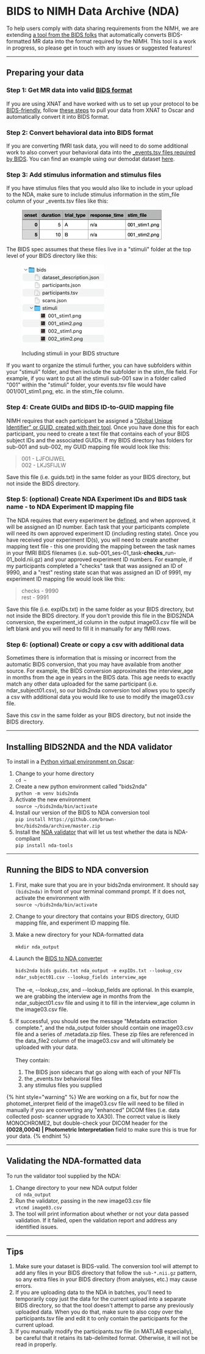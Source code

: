# BIDS to NIMH Data Archive (NDA)

To help users comply with data sharing requirements from the NIMH, we are extending [a tool from the BIDS folks](https://github.com/bids-standard/bids2nda) that automatically converts BIDS-formatted MR data into the format required by the NIMH.  This tool is a work in progress, so please get in touch with any issues or suggested features!

***

## Preparing your data

### Step 1: Get MR data into valid [BIDS format](https://bids-specification.readthedocs.io/en/stable/)

If you are using XNAT and have worked with us to set up your protocol to be [BIDS-friendly](../xnat/bids-compliant-protocols.md), follow [these steps](../xnat-to-bids-intro/using-oscar/oscar-utility-script/) to pull your data from XNAT to Oscar and automatically convert it into BIDS format.&#x20;

### Step 2: Convert behavioral data into BIDS format

If you are converting fMRI task data, you will need to do some additional work to also convert your behavioral data into the [\_events.tsv files required by BIDS](https://bids-specification.readthedocs.io/en/stable/modality-specific-files/task-events.html). You can find an example using our demodat dataset [here](../demo-dataset/basic-analysis-example-visual-motor-activation-task.md#step-2-extract-stimulus-timing-information-from-stimulus-presentation-output-files).&#x20;

### Step 3: Add stimulus information and stimulus files

If you have stimulus files that you would also like to include in your upload to the NDA, make sure to include stimulus information in the stim\_file column of your \_events.tsv files like this:

<figure><img src="../.gitbook/assets/Screenshot 2024-04-03 at 3.33.53 PM.png" alt=""><figcaption></figcaption></figure>

The BIDS spec assumes that these files live in a "stimuli" folder at the top level of your BIDS directory like this:&#x20;

<figure><img src="../.gitbook/assets/Screenshot 2024-04-03 at 3.38.36 PM.png" alt=""><figcaption><p>Including stimuli in your BIDS structure</p></figcaption></figure>

If you want to organize the stimuli further, you can have subfolders within your "stimuli" folder, and then include the subfolder in the stim\_file field. For example, if you want to put all the stimuli sub-001 saw in a folder called "001" within the "stimuli" folder, your events.tsv file would have 001/001\_stim1.png, etc. in the stim\_file column.

### Step 4: Create GUIDs and BIDS ID-to-GUID mapping file

NIMH requires that each participant be assigned a ["Global Unique Identifier" or GUID, created with their tool](https://nda.nih.gov/nda/nda-tools). Once you have done this for each participant, you need to create a text file that contains each of your BIDS subject IDs and the associated GUIDs. If my BIDS directory has folders for sub-001 and sub-002, my GUID mapping file would look like this:

> 001 - LJFOIJWEL\
> 002 - LKJSFIJLW

Save this file (i.e. guids.txt) in the same folder as your BIDS directory, but not inside the BIDS directory.

### Step 5: (optional) Create NDA Experiment IDs and BIDS task name - to NDA Experiment ID mapping file

The NDA requires that every experiment be [defined](https://nda.nih.gov/nda/tutorials/data-submission?chapter=experiment-id), and when approved, it will be assigned an ID number. Each task that your participants complete will need its own approved experiment ID (including resting state). Once you have received your experiment ID(s), you will need to create another mapping text file - this one providing the mapping between the task names in your fMRI BIDS filenames (i.e. sub-001\_ses-01\_task-**checks**\_run-01\_bold.nii.gz) and your approved experiment ID numbers. For example, if my participants completed a "checks" task that was assigned an ID of 9990, and a "rest" resting state scan that was assigned an ID of 9991, my experiment ID mapping file would look like this:

> checks - 9990\
> rest - 9991

Save this file (i.e. expIDs.txt) in the same folder as your BIDS directory, but not inside the BIDS directory. If you don't provide this file in the BIDS2NDA conversion, the experiment\_id column in the output image03.csv file will be left blank and you will need to fill it in manually for any fMRI rows.

### Step 6: (optional) Create or copy a csv with additional data

Sometimes there is information that is missing or incorrect from the automatic BIDS conversion, that you may have available from another source. For example, the BIDS conversion approximates the interview\_age in months from the age in years in the BIDS data. This age needs to exactly match any other data uploaded for the same participant (i.e. ndar\_subject01.csv), so our bids2nda conversion tool allows you to specify a csv with additional data you would like to use to modify the image03.csv file.

Save this csv in the same folder as your BIDS directory, but not inside the BIDS directory.

***

## Installing BIDS2NDA and the NDA validator

To install in a [Python virtual environment on Oscar](https://docs.ccv.brown.edu/oscar/software/python-installs#using-python-enviroments-venv):

1. Change to your home directory\
   `cd ~`&#x20;
2. Create a new python environment called "bids2nda"\
   `python -m venv bids2nda`&#x20;
3. Activate the new environment\
   `source ~/bids2nda/bin/activate`&#x20;
4. Install our version of the BIDS to NDA conversion tool\
   `pip install https://github.com/brown-bnc/bids2nda/archive/master.zip`&#x20;
5. Install the [NDA validator](https://github.com/NDAR/nda-tools/tree/main) that will let us test whether the data is NDA-compliant\
   `pip install nda-tools`

***

## Running the BIDS to NDA conversion

1. First, make sure that you are in your bids2nda environment. It should say `(bids2nda)` in front of your terminal command prompt. If it does not, activate the environment with  \
   `source ~/bids2nda/bin/activate`
2. Change to your directory that contains your BIDS directory, GUID mapping file, and experiment ID mapping file.
3.  Make a new directory for your NDA-formatted data

    `mkdir nda_output`
4.  Launch the [BIDS to NDA converter](https://github.com/brown-bnc/bids2nda?tab=readme-ov-file#bids2nda)

    `bids2nda bids guids.txt nda_output -e expIDs.txt --lookup_csv ndar_subject01.csv --lookup_fields interview_age`\
    \
    The -e, --lookup\_csv, and --lookup\_fields are optional. In this example, we are grabbing the interview age in months from the ndar\_subject01.csv file and using it to fill in the interview\_age column in the image03.csv file.
5. If successful, you should see the message "Metadata extraction complete.", and the nda\_output folder should contain one image03.csv file and a series of .metadata.zip files. These zip files are referenced in the data\_file2 column of the image03.csv and will ultimately be uploaded with your data. \
   \
   They contain:&#x20;
   1. The BIDS json sidecars that go along with each of your NIFTIs
   2. the \_events.tsv behavioral files
   3. any stimulus files you supplied

{% hint style="warning" %}
We are working on a fix, but for now the photomet\_interpret field of the image03.csv file will need to be filled in manually if you are converting any "enhanced" DICOM files (i.e. data collected post- scanner upgrade to XA30). The correct value is likely MONOCHROME2, but double-check your DICOM header for the **(0028,0004) | Photometric Interpretation** field to make sure this is true for your data.
{% endhint %}

***

## Validating the NDA-formatted data

To run the validator tool supplied by the NDA:

1. Change directory to your new NDA output folder\
   `cd nda_output`
2. Run the validator, passing in the new image03.csv file\
   `vtcmd image03.csv`
3. The tool will print information about whether or not your data passed validation. If it failed, open the validation report and address any identified issues.&#x20;

***

## Tips

1. Make sure your dataset is BIDS-valid. The conversion tool will attempt to add any files in your BIDS directory that follow the `sub-*.nii.gz`  pattern, so any extra files in your BIDS directory (from analyses, etc.) may cause errors.
2. If you are uploading data to the NDA in batches, you'll need to temporarily copy just the data for the current upload into a separate BIDS directory, so that the tool doesn't attempt to parse any previously uploaded data. When you do that, make sure to also copy over the participants.tsv file and edit it to only contain the participants for the current upload.
3. If you manually modify the participants.tsv file (in MATLAB especially), be careful that it retains its tab-delimited format. Otherwise, it will not be read in properly.
